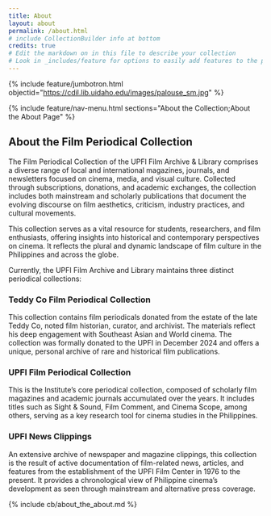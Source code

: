 ```yaml
---
title: About
layout: about
permalink: /about.html
# include CollectionBuilder info at bottom
credits: true
# Edit the markdown on in this file to describe your collection
# Look in _includes/feature for options to easily add features to the page
---
```


{% include feature/jumbotron.html objectid="https://cdil.lib.uidaho.edu/images/palouse_sm.jpg" %}

{% include feature/nav-menu.html sections="About the Collection;About the About Page" %}

## About the Film Periodical Collection

The Film Periodical Collection of the UPFI Film Archive & Library comprises a diverse range of local and international magazines, journals, and newsletters focused on cinema, media, and visual culture. Collected through subscriptions, donations, and academic exchanges, the collection includes both mainstream and scholarly publications that document the evolving discourse on film aesthetics, criticism, industry practices, and cultural movements.

This collection serves as a vital resource for students, researchers, and film enthusiasts, offering insights into historical and contemporary perspectives on cinema. It reflects the plural and dynamic landscape of film culture in the Philippines and across the globe.

Currently, the UPFI Film Archive and Library maintains three distinct periodical collections:

### Teddy Co Film Periodical Collection
This collection contains film periodicals donated from the estate of the late Teddy Co, noted film historian, curator, and archivist. The materials reflect his deep engagement with Southeast Asian and World cinema. The collection was formally donated to the UPFI in December 2024 and offers a unique, personal archive of rare and historical film publications.

### UPFI Film Periodical Collection
This is the Institute’s core periodical collection, composed of scholarly film magazines and academic journals accumulated over the years. It includes titles such as Sight & Sound, Film Comment, and Cinema Scope, among others, serving as a key research tool for cinema studies in the Philippines.

### UPFI News Clippings
An extensive archive of newspaper and magazine clippings, this collection is the result of active documentation of film-related news, articles, and features from the establishment of the UPFI Film Center in 1976 to the present. It provides a chronological view of Philippine cinema’s development as seen through mainstream and alternative press coverage.

<!-- IMPORTANT!!! DELETE this comment and the include below when you are finished editing this page for your collection. The include below introduces about page features. They will show up on your collection's about page until you delete it.  -->
{% include cb/about_the_about.md %} 
